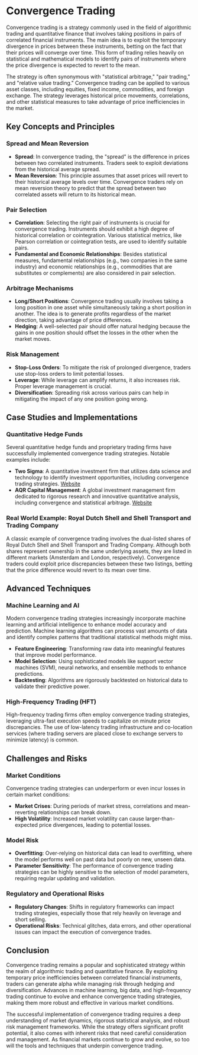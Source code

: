 # Convergence Trading

Convergence trading is a strategy commonly used in the field of algorithmic trading and quantitative finance that involves taking positions in pairs of correlated financial instruments. The main idea is to exploit the temporary divergence in prices between these instruments, betting on the fact that their prices will converge over time. This form of trading relies heavily on statistical and mathematical models to identify pairs of instruments where the price divergence is expected to revert to the mean.

The strategy is often synonymous with "statistical arbitrage," "pair trading," and "relative value trading." Convergence trading can be applied to various asset classes, including equities, fixed income, commodities, and foreign exchange. The strategy leverages historical price movements, correlations, and other statistical measures to take advantage of price inefficiencies in the market.

## Key Concepts and Principles

### Spread and Mean Reversion

- **Spread**: In convergence trading, the "spread" is the difference in prices between two correlated instruments. Traders seek to exploit deviations from the historical average spread.
- **Mean Reversion**: This principle assumes that asset prices will revert to their historical average levels over time. Convergence traders rely on mean reversion theory to predict that the spread between two correlated assets will return to its historical mean.

### Pair Selection

- **Correlation**: Selecting the right pair of instruments is crucial for convergence trading. Instruments should exhibit a high degree of historical correlation or cointegration. Various statistical metrics, like Pearson correlation or cointegration tests, are used to identify suitable pairs.
- **Fundamental and Economic Relationships**: Besides statistical measures, fundamental relationships (e.g., two companies in the same industry) and economic relationships (e.g., commodities that are substitutes or complements) are also considered in pair selection.

### Arbitrage Mechanisms

- **Long/Short Positions**: Convergence trading usually involves taking a long position in one asset while simultaneously taking a short position in another. The idea is to generate profits regardless of the market direction, taking advantage of price differences.
- **Hedging**: A well-selected pair should offer natural hedging because the gains in one position should offset the losses in the other when the market moves.

### Risk Management

- **Stop-Loss Orders**: To mitigate the risk of prolonged divergence, traders use stop-loss orders to limit potential losses.
- **Leverage**: While leverage can amplify returns, it also increases risk. Proper leverage management is crucial.
- **Diversification**: Spreading risk across various pairs can help in mitigating the impact of any one position going wrong.

## Case Studies and Implementations

### Quantitative Hedge Funds

Several quantitative hedge funds and proprietary trading firms have successfully implemented convergence trading strategies. Notable examples include:

- **Two Sigma**: A quantitative investment firm that utilizes data science and technology to identify investment opportunities, including convergence trading strategies. [Website](https://www.twosigma.com/)
- **AQR Capital Management**: A global investment management firm dedicated to rigorous research and innovative quantitative analysis, including convergence and statistical arbitrage. [Website](https://www.aqr.com/)

### Real World Example: Royal Dutch Shell and Shell Transport and Trading Company

A classic example of convergence trading involves the dual-listed shares of Royal Dutch Shell and Shell Transport and Trading Company. Although both shares represent ownership in the same underlying assets, they are listed in different markets (Amsterdam and London, respectively). Convergence traders could exploit price discrepancies between these two listings, betting that the price difference would revert to its mean over time.

## Advanced Techniques

### Machine Learning and AI

Modern convergence trading strategies increasingly incorporate machine learning and artificial intelligence to enhance model accuracy and prediction. Machine learning algorithms can process vast amounts of data and identify complex patterns that traditional statistical methods might miss.

- **Feature Engineering**: Transforming raw data into meaningful features that improve model performance.
- **Model Selection**: Using sophisticated models like support vector machines (SVM), neural networks, and ensemble methods to enhance predictions.
- **Backtesting**: Algorithms are rigorously backtested on historical data to validate their predictive power.

### High-Frequency Trading (HFT)

High-frequency trading firms often employ convergence trading strategies, leveraging ultra-fast execution speeds to capitalize on minute price discrepancies. The use of low-latency trading infrastructure and co-location services (where trading servers are placed close to exchange servers to minimize latency) is common.

## Challenges and Risks

### Market Conditions

Convergence trading strategies can underperform or even incur losses in certain market conditions:

- **Market Crises**: During periods of market stress, correlations and mean-reverting relationships can break down.
- **High Volatility**: Increased market volatility can cause larger-than-expected price divergences, leading to potential losses.

### Model Risk

- **Overfitting**: Over-relying on historical data can lead to overfitting, where the model performs well on past data but poorly on new, unseen data.
- **Parameter Sensitivity**: The performance of convergence trading strategies can be highly sensitive to the selection of model parameters, requiring regular updating and validation.

### Regulatory and Operational Risks

- **Regulatory Changes**: Shifts in regulatory frameworks can impact trading strategies, especially those that rely heavily on leverage and short selling.
- **Operational Risks**: Technical glitches, data errors, and other operational issues can impact the execution of convergence trades.

## Conclusion

Convergence trading remains a popular and sophisticated strategy within the realm of algorithmic trading and quantitative finance. By exploiting temporary price inefficiencies between correlated financial instruments, traders can generate alpha while managing risk through hedging and diversification. Advances in machine learning, big data, and high-frequency trading continue to evolve and enhance convergence trading strategies, making them more robust and effective in various market conditions.

The successful implementation of convergence trading requires a deep understanding of market dynamics, rigorous statistical analysis, and robust risk management frameworks. While the strategy offers significant profit potential, it also comes with inherent risks that need careful consideration and management. As financial markets continue to grow and evolve, so too will the tools and techniques that underpin convergence trading.